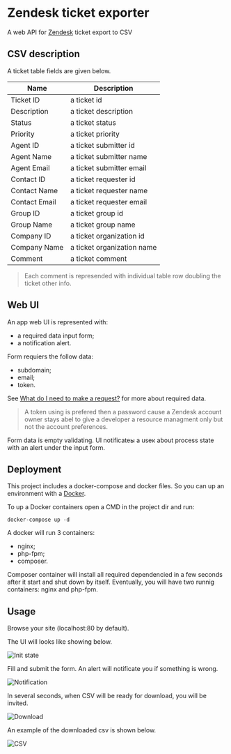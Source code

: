 # Zendesk ticket exporter

A web API for [Zendesk](https://www.zendesk.com/) ticket export to CSV

## CSV description

A ticket table fields are given below.

| Name          | Description                   |
|---------------|-------------------------------|
| Ticket ID     | a ticket id                   |
| Description   | a ticket description          |
| Status        | a ticket status               |
| Priority      | a ticket priority             |
| Agent ID      | a ticket submitter id         |
| Agent Name    | a ticket submitter name       |
| Agent Email   | a ticket submitter email      |
| Contact ID    | a ticket requester id         |
| Contact Name  | a ticket requester name       |
| Contact Email | a ticket requester email      |
| Group ID      | a ticket group id             |
| Group Name    | a ticket group name           |
| Company ID    | a ticket organization id      |
| Company Name  | a ticket organization name    |
| Comment       | a ticket comment              |

> Each comment is represended with individual table row doubling the ticket other info.

## Web UI

An app web UI is represented with:
- a required data input form;
- a notification alert.

Form requiers the follow data:
- subdomain;
- email;
- token.

 See [What do I need to make a request?](https://developer.zendesk.com/documentation/developer-tools/beginners-guide-to-the-zendesk-developer-tools/part-1-welcome-to-the-zendesk-platform/#what-do-i-need-to-make-a-request) for more about required data.

> A token using is prefered then a password cause a Zendesk account owner stays abel to give a developer a resource managment only but not the account preferences. 

Form data is empty validating. UI notificateы a useк about process state with an alert under the input form.

## Deployment

This project includes a docker-compose and docker files. So you can up an environment with a [Docker](https://docker.com/).

To up a Docker containers open a CMD in the project dir and run:
```
docker-compose up -d
```
A docker will run 3 containers:
- nginx;
- php-fpm;
- composer.

Composer container will install all required dependencied in a few seconds after it start and shut down by itself. Eventually, you will have two runnig containers: nginx and php-fpm.

## Usage
Browse your site (localhost:80 by default).

The UI will looks like showing below.

![Init state](https://github.com/mustakrakishe/Zendesk-ticket-exporter/blob/master/screenshots/01_init.jpg "Init state")

Fill and submit the form.
An alert will notificate you if something is wrong.

![Notification](https://github.com/mustakrakishe/Zendesk-ticket-exporter/blob/master/screenshots/02_notification.jpg "Notification")

In several seconds, when CSV will be ready for download, you will be invited.

![Download](https://github.com/mustakrakishe/Zendesk-ticket-exporter/blob/master/screenshots/03_download.jpg "Download")

An example of the downloaded csv is shown below.

![CSV](https://github.com/mustakrakishe/Zendesk-ticket-exporter/blob/master/screenshots/04_csv.jpg "CSV")